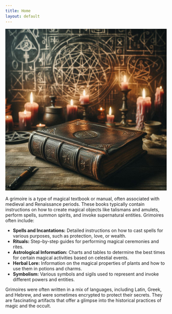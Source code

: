 ```yaml
---
title: Home
layout: default
---
```


![The Grimoire](assets/img/grimoire.jpg)

A grimoire is a type of magical textbook or manual, often associated with medieval and Renaissance periods. These books typically contain instructions on how to create magical objects like talismans and amulets, perform spells, summon spirits, and invoke supernatural entities. Grimoires often include:

- **Spells and Incantations:** Detailed instructions on how to cast spells for various purposes, such as protection, love, or wealth.
- **Rituals:** Step-by-step guides for performing magical ceremonies and rites.
- **Astrological Information:** Charts and tables to determine the best times for certain magical activities based on celestial events.
- **Herbal Lore:** Information on the magical properties of plants and how to use them in potions and charms.
- **Symbolism:** Various symbols and sigils used to represent and invoke different powers and entities.

Grimoires were often written in a mix of languages, including Latin, Greek, and Hebrew, and were sometimes encrypted to protect their secrets. They are fascinating artifacts that offer a glimpse into the historical practices of magic and the occult.
